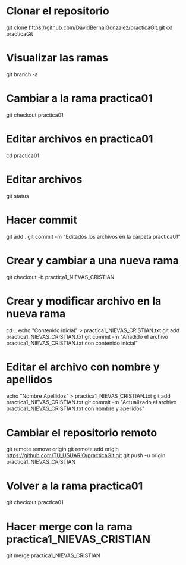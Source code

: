 # Clonar el repositorio
git clone https://github.com/DavidBernalGonzalez/practicaGit.git
cd practicaGit

# Visualizar las ramas
git branch -a

# Cambiar a la rama practica01
git checkout practica01

# Editar archivos en practica01
cd practica01
# Editar archivos
git status

# Hacer commit
git add .
git commit -m "Editados los archivos en la carpeta practica01"

# Crear y cambiar a una nueva rama
git checkout -b practica1_NIEVAS_CRISTIAN

# Crear y modificar archivo en la nueva rama
cd ..
echo "Contenido inicial" > practica1_NIEVAS_CRISTIAN.txt
git add practica1_NIEVAS_CRISTIAN.txt
git commit -m "Añadido el archivo practica1_NIEVAS_CRISTIAN.txt con contenido inicial"

# Editar el archivo con nombre y apellidos
echo "Nombre Apellidos" > practica1_NIEVAS_CRISTIAN.txt
git add practica1_NIEVAS_CRISTIAN.txt
git commit -m "Actualizado el archivo practica1_NIEVAS_CRISTIAN.txt con nombre y apellidos"

# Cambiar el repositorio remoto
git remote remove origin
git remote add origin https://github.com/TU_USUARIO/practicaGit.git
git push -u origin practica1_NIEVAS_CRISTIAN

# Volver a la rama practica01
git checkout practica01

# Hacer merge con la rama practica1_NIEVAS_CRISTIAN
git merge practica1_NIEVAS_CRISTIAN
